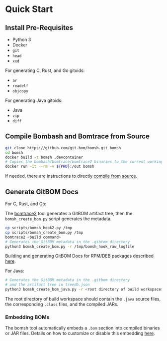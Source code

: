# Quick Start

## Install Pre-Requisites

- Python 3
- Docker
- `git`
- `head`
- `xxd`

For generating C, Rust, and Go gitoids:
- `ar`
- `readelf`
- `objcopy`

For generating Java gitoids:
- Java
- `zip`
- `diff`

## Compile Bombash and Bomtrace from Source

```bash
git clone https://github.com/git-bom/bomsh.git bomsh
cd bomsh
docker build -t bomsh .devcontainer
# Copies the bombash/bomtrace/bomtrace2 binaries to the current working directory
docker run -it --rm -v ${PWD}:/out bomsh
```

If needed, there are instructions to directly [compile from source](Compile%20from%20Source.md).

## Generate GitBOM Docs

For C, Rust, and Go:

The [bomtrace2](Bomtrace2.md) tool generates a GitBOM artifact tree, then the `bomsh_create_bom.py` script generates the metadata.

```bash
cp scripts/bomsh_hook2.py /tmp
cp scripts/bomsh_create_bom.py /tmp
bomtrace2 <build command>
# Generates the GitBOM metadata in the .gibtom directory
python3 bomsh_create_bom.py -r /tmp/bomsh_hook_raw_logfile
```

Building and generating GitBOM Docs for RPM/DEB packages described [here](RPM%20and%20DEB%20Packages.md).

For Java:

```bash
# Generates the GitBOM metadata in the .gitbom directory
# and the artifact tree in treedb.json
python3 bomsh_create_bom_java.py -r <root directory of build workspace> -b .gitbom -j treedb.json
```

The root directory of build workspace should contain the `.java` source files, the corresponding `.class` files, and the compiled JARs.

### Embedding BOMs

The bomsh tool automatically embeds a `.bom` section into compiled binaries or JAR files. Details on how to customize or disable this embedding [here](Embed%20BOM.md).

